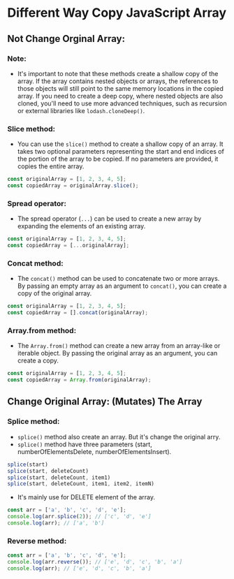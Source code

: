 # Different Way Copy JavaScript Array

## Not Change Orginal Array: 

### Note:
- It's important to note that these methods create a shallow copy of the array. If the array contains nested objects or arrays, the references to those objects will still point to the same memory locations in the copied array. If you need to create a deep copy, where nested objects are also cloned, you'll need to use more advanced techniques, such as recursion or external libraries like `lodash.cloneDeep()`.

### Slice method: 
- You can use the `slice()` method to create a shallow copy of an array. It takes two optional parameters representing the start and end indices of the portion of the array to be copied. If no parameters are provided, it copies the entire array.
```javascript
const originalArray = [1, 2, 3, 4, 5];
const copiedArray = originalArray.slice();
```

### Spread operator: 
- The spread operator (`...`) can be used to create a new array by expanding the elements of an existing array.
```javascript
const originalArray = [1, 2, 3, 4, 5];
const copiedArray = [...originalArray];
```

### Concat method: 
- The `concat()` method can be used to concatenate two or more arrays. By passing an empty array as an argument to `concat()`, you can create a copy of the original array.
```javascript
const originalArray = [1, 2, 3, 4, 5];
const copiedArray = [].concat(originalArray);
```

### Array.from method: 
- The `Array.from()` method can create a new array from an array-like or iterable object. By passing the original array as an argument, you can create a copy.
```javascript
const originalArray = [1, 2, 3, 4, 5];
const copiedArray = Array.from(originalArray);
```

## Change Original Array: (Mutates) The Array

### Splice method:
- `splice()` method also create an array. But it's change the original arry.
- `splice()` method have three parameters (start, numberOfElementsDelete, numberOfElementsInsert).
```javascript
splice(start)
splice(start, deleteCount)
splice(start, deleteCount, item1)
splice(start, deleteCount, item1, item2, itemN)
```
- It's mainly use for DELETE element of the array.
```javascript
const arr = ['a', 'b', 'c', 'd', 'e'];
console.log(arr.splice(2)); // ['c', 'd', 'e']
console.log(arr); // ['a', 'b']
```

### Reverse method:
```javascript
const arr = ['a', 'b', 'c', 'd', 'e'];
console.log(arr.reverse()); // ['e', 'd', 'c', 'b', 'a']
console.log(arr); // ['e', 'd', 'c', 'b', 'a']
```
